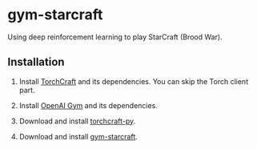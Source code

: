 # gym-starcraft
Using deep reinforcement learning to play StarCraft (Brood War).

## Installation

1. Install [TorchCraft](https://github.com/TorchCraft/TorchCraft) and its dependencies. You can skip the Torch client part. 

2. Install [OpenAI Gym](https://github.com/openai/gym) and its dependencies.

3. Download and install [torchcraft-py](http://gitlab.alibaba-inc.com/cogcom/torchcraft-py).

4. Download and install [gym-starcraft](http://gitlab.alibaba-inc.com/cogcom/gym-starcraft).